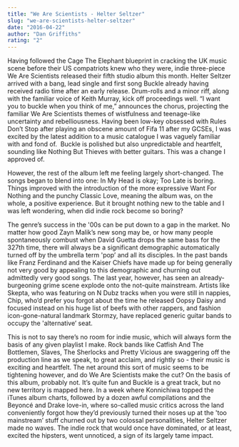 ```yaml
---
title: "We Are Scientists - Helter Seltzer"
slug: "we-are-scientists-helter-seltzer"
date: "2016-04-22"
author: "Dan Griffiths"
rating: "2"
---
```


Having followed the Cage The Elephant blueprint in cracking the UK music scene before their US compatriots knew who they were, indie three-piece We Are Scientists released their fifth studio album this month. Helter Seltzer arrived with a bang, lead single and first song Buckle already having received radio time after an early release. Drum-rolls and a minor riff, along with the familiar voice of Keith Murray, kick off proceedings well. “I want you to buckle when you think of me,” announces the chorus, projecting the familiar We Are Scientists themes of wistfulness and teenage-like uncertainty and rebelliousness. Having been low-key obsessed with Rules Don’t Stop after playing an obscene amount of Fifa 11 after my GCSEs, I was excited by the latest addition to a music catalogue I was vaguely familiar with and fond of.  Buckle is polished but also unpredictable and heartfelt, sounding like Nothing But Thieves with better guitars. This was a change I approved of.

However, the rest of the album left me feeling largely short-changed. The songs began to blend into one: In My Head is okay; Too Late is boring. Things improved with the introduction of the more expressive Want For Nothing and the punchy Classic Love, meaning the album was, on the whole, a positive experience. But it brought nothing new to the table and I was left wondering, when did indie rock become so boring?

The genre’s success in the '00s can be put down to a gap in the market. No matter how good Zayn Malik’s new song may be, or how many people spontaneously combust when David Guetta drops the same bass for the 327th time, there will always be a significant demographic automatically turned off by the umbrella term 'pop’ and all its disciples. In the past bands like Franz Ferdinand and the Kaiser Chiefs have made up for being generally not very good by appealing to this demographic and churning out admittedly very good songs. The last year, however, has seen an already-burgeoning grime scene explode onto the not-quite mainstream. Artists like Skepta, who was featuring on N Dubz tracks when you were still in nappies, Chip, who’d prefer you forgot about the time he released Oopsy Daisy and focused instead on his huge list of beefs with other rappers, and fashion icon-gone-natural landmark Stormzy, have replaced generic guitar bands to occupy the 'alternative’ seat.

This is not to say there’s no room for indie music, which will always form the basis of any given playlist I make. Rock bands like Catfish And The Bottlemen, Slaves, The Sherlocks and Pretty Vicious are swaggering off the production line as we speak, to great acclaim, and rightly so - their music is exciting and heartfelt. The net around this sort of music seems to be tightening however, and do We Are Scientists make the cut? On the basis of this album, probably not. It’s quite fun and Buckle is a great track, but no new territory is mapped here. In a week where Konnichiwa topped the iTunes album charts, followed by a dozen awful compilations and the Beyoncé and Drake love-in, where so-called music critics across the land conveniently forgot how they’d previously turned their noses up at the 'too mainstream’ stuff churned out by two colossal personalities, Helter Seltzer made no waves. The indie rock that would once have dominated, or at least, excited the hipsters, went unnoticed, a sign of its largely tame impact.
